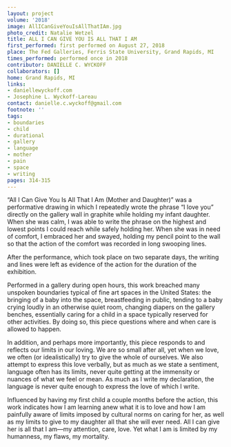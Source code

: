 ```yaml
---
layout: project
volume: '2018'
image: AllICanGiveYouIsAllThatIAm.jpg
photo_credit: Natalie Wetzel
title: ALL I CAN GIVE YOU IS ALL THAT I AM
first_performed: first performed on August 27, 2018
place: The Fed Galleries, Ferris State University, Grand Rapids, MI
times_performed: performed once in 2018
contributor: DANIELLE C. WYCKOFF
collaborators: []
home: Grand Rapids, MI
links:
- daniellewyckoff.com
- Josephine L. Wyckoff-Lareau
contact: danielle.c.wyckoff@gmail.com
footnote: ''
tags:
- boundaries
- child
- durational
- gallery
- language
- mother
- pain
- space
- writing
pages: 314-315
---
```



“All I Can Give You Is All That I Am (Mother and Daughter)” was a performative drawing in which I repeatedly wrote the phrase “I love you” directly on the gallery wall in graphite while holding my infant daughter. When she was calm, I was able to write the phrase on the highest and lowest points I could reach while safely holding her. When she was in need of comfort, I embraced her and swayed, holding my pencil point to the wall so that the action of the comfort was recorded in long swooping lines.

After the performance, which took place on two separate days, the writing and lines were left as evidence of the action for the duration of the exhibition.

Performed in a gallery during open hours, this work breached many unspoken boundaries typical of fine art spaces in the United States: the bringing of a baby into the space, breastfeeding in public, tending to a baby crying loudly in an otherwise quiet room, changing diapers on the gallery benches, essentially caring for a child in a space typically reserved for other activities. By doing so, this piece questions where and when care is allowed to happen.

In addition, and perhaps more importantly, this piece responds to and reflects our limits in our loving. We are so small after all, yet when we love, we often (or idealistically) try to give the whole of ourselves. We also attempt to express this love verbally, but as much as we state a sentiment, language often has its limits, never quite getting at the immensity or nuances of what we feel or mean. As much as I write my declaration, the language is never quite enough to express the love of which I write.

Influenced by having my first child a couple months before the action, this work indicates how I am learning anew what it is to love and how I am painfully aware of limits imposed by cultural norms on caring for her, as well as my limits to give to my daughter all that she will ever need. All I can give her is all that I am—my attention, care, love. Yet what I am is limited by my humanness, my flaws, my mortality.
